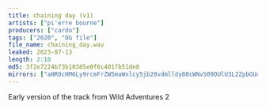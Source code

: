 ```yaml
---
title: chaining day (v1)
artists: ["pi'erre bourne"]
producers: ["cardo"]
tags: ["2020", "OG file"]
file_name: chaining_day.wav
leaked: 2023-07-13
length: 2:10
md5: 3f2e7224b73b10385e0f6c401fb51de8
mirrors: ["aHR0cHM6Ly9rcmFrZW5maWxlcy5jb20vdmlldy80cWNvS09DUlU3L2ZpbGUuaHRtbA==","aHR0cHM6Ly9kYnJlZS5vcmcvdi80YjA4OWQ="]
---
```

Early version of the track from Wild Adventures 2
